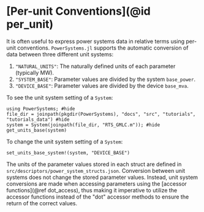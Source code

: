 # [Per-unit Conventions](@id per_unit)

It is often useful to express power systems data in relative terms using per-unit conventions.
`PowerSystems.jl` supports the automatic conversion of data between three different unit systems:

 1. `"NATURAL_UNITS"`: The naturally defined units of each parameter (typically MW).
 2. `"SYSTEM_BASE"`: Parameter values are divided by the system `base_power`.
 3. `"DEVICE_BASE"`: Parameter values are divided by the device `base_mva`.

To see the unit system setting of a `System`:

```@repl per-unit
using PowerSystems; #hide
file_dir = joinpath(pkgdir(PowerSystems), "docs", "src", "tutorials", "tutorials_data") #hide
system = System(joinpath(file_dir, "RTS_GMLC.m")); #hide
get_units_base(system)
```

To change the unit system setting of a `System`:

```@repl per-unit
set_units_base_system!(system, "DEVICE_BASE")
```

The units of the parameter values stored in each struct are defined in
`src/descriptors/power_system_structs.json`. Conversion between unit systems does not change
the stored parameter values. Instead, unit system conversions are made when accessing
parameters using the [accessor functions](@ref dot_access), thus making it
imperative to utilize the accessor functions instead of the "dot" accessor methods to
ensure the return of the correct values.